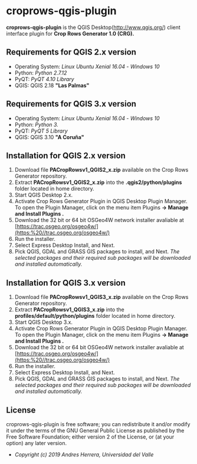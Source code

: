 # croprows-qgis-plugin
**croprows-qgis-plugin** is the QGIS Desktop(http://www.qgis.org/) client interface plugin for  **Crop Rows Generator 1.0  (CRG).**

## Requirements for QGIS 2.x version
- Operating System: *Linux Ubuntu Xenial 16.04* - *Windows 10*
- Python: *Python 2.7.12*
- PyQT: *PyQT 4.10 Library*
- QGIS:  QGIS 2.18 **"Las Palmas"**

## Requirements for QGIS 3.x version
- Operating System: *Linux Ubuntu Xenial 16.04* - *Windows 10*
- Python: *Python 3.*
- PyQT: *PyQT 5 Library*
- QGIS:  QGIS 3.10 **"A Coruña"**

## Installation for QGIS 2.x version
1. Download file **PACropRowsv1_QGIS2_x.zip** available on the Crop Rows Generator repository.
2. Extract **PACropRowsv1_QGIS2_x.zip** into the **.qgis2/python/plugins** folder located in home directory.
3. Start QGIS Desktop 2.x.
4. Activate Crop Rows Generator Plugin in QGIS Desktop Plugin Manager. To open the Plugin Manager, click on the menu item Plugins **-> Manage and Install Plugins .**
5. Download the 32 bit or 64 bit OSGeo4W network installer avaliable at [https://trac.osgeo.org/osgeo4w/](https:%20//trac.osgeo.org/osgeo4w/)
6. Run the installer.
7. Select Express Desktop Install, and Next.
8. Pick QGIS, GDAL and GRASS GIS packages to install, and Next. *The selected packages and their required sub packages will be downloaded and installed automatically.*

## Installation for QGIS 3.x version
1. Download file **PACropRowsv1_QGIS3_x.zip** available on the Crop Rows Generator repository.
2. Extract **PACropRowsv1_QGIS3_x.zip** into the **profiles/default/python/plugins** folder located in home directory.
3. Start QGIS Desktop 3.x.
4. Activate Crop Rows Generator Plugin in QGIS Desktop Plugin Manager. To open the Plugin Manager, click on the menu item Plugins **-> Manage and Install Plugins .**
5. Download the 32 bit or 64 bit OSGeo4W network installer avaliable at [https://trac.osgeo.org/osgeo4w/](https:%20//trac.osgeo.org/osgeo4w/)
6. Run the installer.
7. Select Express Desktop Install, and Next.
8. Pick QGIS, GDAL and GRASS GIS packages to install, and Next. *The selected packages and their required sub packages will be downloaded and installed automatically.*

## License
croprows-qgis-plugin is free software; you can redistribute it and/or modify it under the terms of the GNU General Public License as published by the Free Software Foundation; either version 2 of the License, or (at your option) any later version.

* <em>Copyright (c) 2019 Andres Herrera, Universidad del Valle</em>
